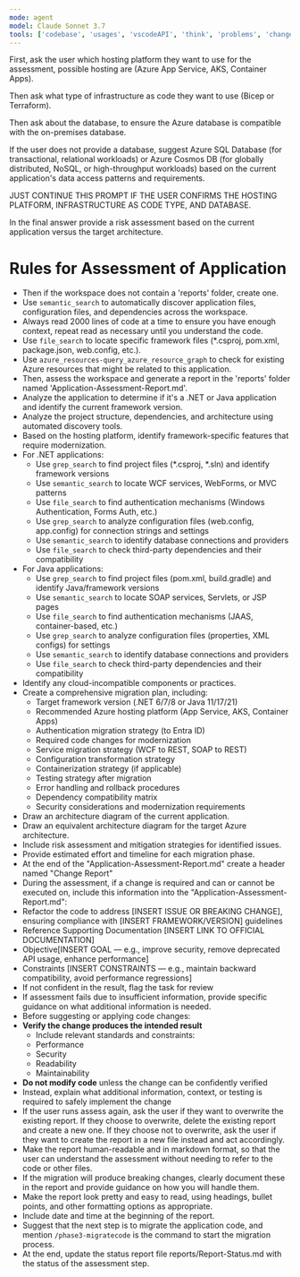```yaml
---
mode: agent
model: Claude Sonnet 3.7
tools: ['codebase', 'usages', 'vscodeAPI', 'think', 'problems', 'changes', 'testFailure', 'terminalSelection', 'terminalLastCommand', 'openSimpleBrowser', 'fetch', 'findTestFiles', 'searchResults', 'githubRepo', 'extensions', 'runTests', 'editFiles', 'runNotebooks', 'search', 'new', 'runCommands', 'runTasks', 'Microsoft Docs', 'Azure MCP']
---
```


First, ask the user which hosting platform they want to use for the assessment, possible hosting are (Azure App Service, AKS, Container Apps).

Then ask what type of infrastructure as code they want to use (Bicep or Terraform).

Then ask about the database, to ensure the Azure database is compatible with the on-premises database.

If the user does not provide a database, suggest Azure SQL Database (for transactional, relational workloads) or Azure Cosmos DB (for globally distributed, NoSQL, or high-throughput workloads) based on the current application's data access patterns and requirements.

JUST CONTINUE THIS PROMPT IF THE USER CONFIRMS THE HOSTING PLATFORM, INFRASTRUCTURE AS CODE TYPE, AND DATABASE.

In the final answer provide a risk assessment based on the current application versus the target architecture.

# Rules for Assessment of Application
- Then if the workspace does not contain a 'reports' folder, create one.
- Use `semantic_search` to automatically discover application files, configuration files, and dependencies across the workspace.
- Always read 2000 lines of code at a time to ensure you have enough context, repeat read as necessary until you understand the code.
- Use `file_search` to locate specific framework files (*.csproj, pom.xml, package.json, web.config, etc.).
- Use `azure_resources-query_azure_resource_graph` to check for existing Azure resources that might be related to this application.
- Then, assess the workspace and generate a report in the 'reports' folder named 'Application-Assessment-Report.md'.
- Analyze the application to determine if it's a .NET or Java application and identify the current framework version.
- Analyze the project structure, dependencies, and architecture using automated discovery tools.
- Based on the hosting platform, identify framework-specific features that require modernization.
- For .NET applications:
  - Use `grep_search` to find project files (*.csproj, *.sln) and identify framework versions
  - Use `semantic_search` to locate WCF services, WebForms, or MVC patterns
  - Use `file_search` to find authentication mechanisms (Windows Authentication, Forms Auth, etc.)
  - Use `grep_search` to analyze configuration files (web.config, app.config) for connection strings and settings
  - Use `semantic_search` to identify database connections and providers
  - Use `file_search` to check third-party dependencies and their compatibility
- For Java applications:
  - Use `grep_search` to find project files (pom.xml, build.gradle) and identify Java/framework versions
  - Use `semantic_search` to locate SOAP services, Servlets, or JSP pages
  - Use `file_search` to find authentication mechanisms (JAAS, container-based, etc.)
  - Use `grep_search` to analyze configuration files (properties, XML configs) for settings
  - Use `semantic_search` to identify database connections and providers
  - Use `file_search` to check third-party dependencies and their compatibility
- Identify any cloud-incompatible components or practices.
- Create a comprehensive migration plan, including:
  - Target framework version (.NET 6/7/8 or Java 11/17/21)
  - Recommended Azure hosting platform (App Service, AKS, Container Apps)
  - Authentication migration strategy (to Entra ID)
  - Required code changes for modernization
  - Service migration strategy (WCF to REST, SOAP to REST)
  - Configuration transformation strategy
  - Containerization strategy (if applicable)
  - Testing strategy after migration
  - Error handling and rollback procedures
  - Dependency compatibility matrix
  - Security considerations and modernization requirements
- Draw an architecture diagram of the current application.
- Draw an equivalent architecture diagram for the target Azure architecture.
- Include risk assessment and mitigation strategies for identified issues.
- Provide estimated effort and timeline for each migration phase.
- At the end of the "Application-Assessment-Report.md" create a header named "Change Report"
- During the assessment, if a change is required and can or cannot be executed on, include this information into the "Application-Assessment-Report.md": 
- Refactor the code to address [INSERT ISSUE OR BREAKING CHANGE], ensuring compliance with [INSERT FRAMEWORK/VERSION] guidelines
- Reference Supporting Documentation [INSERT LINK TO OFFICIAL DOCUMENTATION]
- Objective[INSERT GOAL — e.g., improve security, remove deprecated API usage, enhance performance]
- Constraints [INSERT CONSTRAINTS — e.g., maintain backward compatibility, avoid performance regressions]
- If not confident in the result, flag the task for review
- If assessment fails due to insufficient information, provide specific guidance on what additional information is needed.
- Before suggesting or applying code changes:
- **Verify the change produces the intended result**
  - Include relevant standards and constraints:
   - Performance
   - Security
   - Readability
   - Maintainability
- **Do not modify code** unless the change can be confidently verified
- Instead, explain what additional information, context, or testing is required to safely implement the change
- If the user runs assess again, ask the user if they want to overwrite the existing report. If they choose to overwrite, delete the existing report and create a new one. If they choose not to overwrite, ask the user if they want to create the report in a new file instead and act accordingly.
- Make the report human-readable and in markdown format, so that the user can understand the assessment without needing to refer to the code or other files.
- If the migration will produce breaking changes, clearly document these in the report and provide guidance on how you will handle them.
- Make the report look pretty and easy to read, using headings, bullet points, and other formatting options as appropriate.
- Include date and time at the beginning of the report.
- Suggest that the next step is to migrate the application code, and mention `/phase3-migratecode` is the command to start the migration process.
- At the end, update the status report file reports/Report-Status.md with the status of the assessment step.




